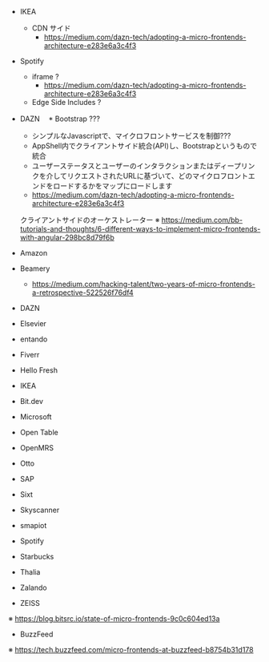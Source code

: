 * IKEA
  * CDN サイド
    * https://medium.com/dazn-tech/adopting-a-micro-frontends-architecture-e283e6a3c4f3
* Spotify
  * iframe ?
    * https://medium.com/dazn-tech/adopting-a-micro-frontends-architecture-e283e6a3c4f3
  * Edge Side Includes ?
* DAZN
　* Bootstrap ???
    * シンプルなJavascriptで、マイクロフロントサービスを制御???
    * AppShell内でクライアントサイド統合(API)し、Bootstrapというもので統合
    * ユーザーステータスとユーザーのインタラクションまたはディープリンクを介してリクエストされたURLに基​​づいて、どのマイクロフロントエンドをロードするかをマップにロードします
    * https://medium.com/dazn-tech/adopting-a-micro-frontends-architecture-e283e6a3c4f3

    クライアントサイドのオーケストレーター
    ※ https://medium.com/bb-tutorials-and-thoughts/6-different-ways-to-implement-micro-frontends-with-angular-298bc8d79f6b

* Amazon
* Beamery
  * https://medium.com/hacking-talent/two-years-of-micro-frontends-a-retrospective-522526f76df4


* DAZN
* Elsevier
* entando
* Fiverr
* Hello Fresh
* IKEA
* Bit.dev
* Microsoft
* Open Table
* OpenMRS
* Otto
* SAP
* Sixt
* Skyscanner
* smapiot
* Spotify
* Starbucks
* Thalia
* Zalando
* ZEISS

※ https://blog.bitsrc.io/state-of-micro-frontends-9c0c604ed13a

* BuzzFeed

※ https://tech.buzzfeed.com/micro-frontends-at-buzzfeed-b8754b31d178
